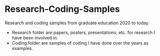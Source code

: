 # Research-Coding-Samples
Research and coding samples from graduate education 2020 to today.
- Research folder are papers, posters, presentations, etc. for research I have been involved in.
- Coding folder are samples of coding I have done over the years as examples.
